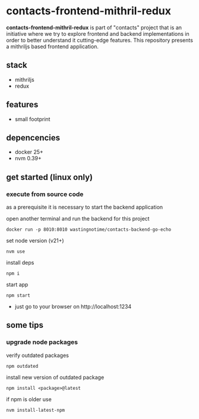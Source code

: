 # contacts-frontend-mithril-redux


**contacts-frontend-mithril-redux** is part of "contacts" project that is an initiative where we try to explore frontend and backend implementations in order to better understand it cutting-edge features. This repository presents a mithriljs based frontend application.

## stack
* mithriljs
* redux

## features
* small footprint


## depencencies
* docker 25+
* nvm 0.39+

## get started (linux only)

### execute from source code 

as a prerequisite it is necessary to start the backend application

open another terminal and run the backend for this project
```
docker run -p 8010:8010 wastingnotime/contacts-backend-go-echo
```

set node version (v21+)
```
nvm use
```

install deps
```
npm i
```

start app
```
npm start
```

* just go to your browser on http://localhost:1234


## some tips

### upgrade node packages

verify outdated packages
```
npm outdated
```
install new version of outdated package
```
npm install <package>@latest
```
if npm is older use
```
nvm install-latest-npm
```

